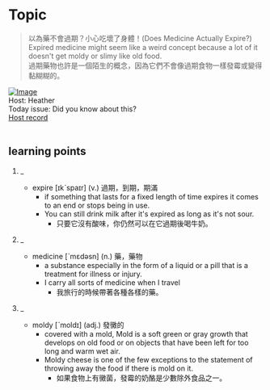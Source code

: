 # Topic

> 以為藥不會過期？小心吃壞了身體！(Does Medicine Actually Expire?) <br>
> Expired medicine might seem like a weird concept because a lot of it doesn't get moldy or slimy like old food.  <br>
> 過期藥物也許是一個陌生的概念，因為它們不會像過期食物一樣發霉或變得黏糊糊的。 <br>

[![Image](https://cdn.voicetube.com/assets/thumbnails/6Jxqo002lxE.jpg)](https://www.youtube.com/embed/6Jxqo002lxE?rel=0&showinfo=0&cc_load_policy=0&controls=1&autoplay=1&iv_load_policy=3&playsinline=1&wmode=transparent&start=19&end=25&enablejsapi=1&origin=https://tw.voicetube.com&widgetid=1)<br>
Host: Heather
<br>Today issue: Did you know about this?
<br>
[Host record](https://cdn.voicetube.com/tmp/everyday_records/heather_vt_39303/3375.mp3)
<br><br>
## learning points
1. _
	* expire [ɪkˋspaɪr] (v.) 過期，到期，期滿
		- if something that lasts for a fixed length of time expires it comes to an end or stops being in use.
		- You can still drink milk after it's expired as long as it's not sour.
			+ 只要它沒有酸味，你仍然可以在它過期後喝牛奶。

2. _
	* medicine [ˋmɛdəsn] (n.) 藥，藥物
		- a substance especially in the form of a liquid or a pill that is a treatment for illness or injury.
		- I carry all sorts of medicine when I travel
			+ 我旅行的時候帶著各種各樣的藥。

3. _
	* moldy [ˋmoldɪ] (adj.) 發黴的
		- covered with a mold, Mold is a soft green or gray growth that develops on old food or on objects that have been left for too long and warm wet air.
		- Moldy cheese is one of the few exceptions to the statement of throwing away the food if there is mold on it.
			+ 如果食物上有黴菌，發霉的奶酪是少數除外食品之一。
